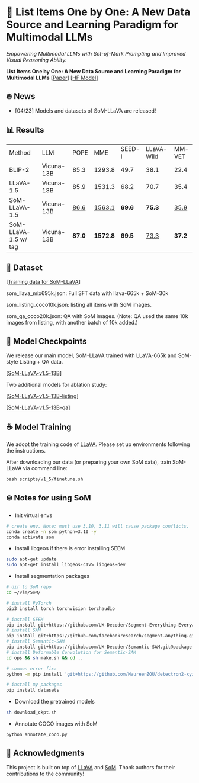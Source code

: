 # :pencil: List Items One by One: A New Data Source and Learning Paradigm for Multimodal LLMs
*Empowering Multimodal LLMs with Set-of-Mark Prompting and Improved Visual Reasoning Ability.*


**List Items One by One: A New Data Source and Learning Paradigm for Multimodal LLMs** [[Paper](https://arxiv.org/abs/xxx)] [[HF Model](https://huggingface.co/zzxslp/som-llava-v1.5-13b)] <br>

## :fire: News

* [04/23] Models and datasets of SoM-LLaVA are released!

## :bar_chart: Results
<table>
    <tr>
        <td>Method</td>
        <td>LLM</td>
        <td>POPE</td>
        <td>MME</td>
        <td>SEED-I</td>
        <td>LLaVA-Wild</td>
        <td>MM-VET</td>
    </tr>
    <tr>
        <td>BLIP-2</td>
        <td>Vicuna-13B</td>
        <td>85.3</td>
        <td>1293.8</td>
        <td>49.7</td>
        <td>38.1</td>
        <td>22.4</td>
    </tr>
    <tr>
        <td>LLaVA-1.5</td>
        <td>Vicuna-13B</td>
        <td>85.9</td>
        <td>1531.3</td>
        <td>68.2</td>
        <td>70.7</td>
        <td>35.4</td>
    </tr>
    <tr>
        <td>SoM-LLaVA-1.5</td>
        <td>Vicuna-13B</td>
        <td><u>86.6</u></td>
        <td><u>1563.1</u></td>
        <td><b>69.6</b></td>
        <td><b>75.3</b></td>
        <td><u>35.9</u></td>
    </tr>
    <tr>
        <td>SoM-LLaVA-1.5 w/ tag</td>
        <td>Vicuna-13B</td>
        <td><b>87.0</b></td>
        <td><b>1572.8</b></td>
        <td><b>69.5</b></td>
        <td><u>73.3</u></td>
        <td><b>37.2</b></td>
    </tr>
</table>


## :seedling: Dataset 

[[Training data for SoM-LLaVA](https://huggingface.co/datasets/zzxslp/SoM-LLaVA)]

som_llava_mix695k.json: Full SFT data with llava-665k + SoM-30k

som_listing_coco10k.json: listing all items with SoM images.

som_qa_coco20k.json: QA with SoM images. (Note: QA used the same 10k images from listing, with another batch of 10k added.)


## :cake: Model Checkpoints
We release our main model, SoM-LLaVA trained with LLaVA-665k and SoM-style Listing + QA data.

[[SoM-LLaVA-v1.5-13B](https://huggingface.co/zzxslp/som-llava-v1.5-13b)]

Two additional models for ablation study:

[[SoM-LLaVA-v1.5-13B-listing](https://huggingface.co/zzxslp/som-llava-v1.5-13b-listing)]

[[SoM-LLaVA-v1.5-13B-qa](https://huggingface.co/zzxslp/som-llava-v1.5-13b-qa)]

## :coffee: Model Training
We adopt the training code of [LLaVA](https://github.com/haotian-liu/LLaVA). Please set up environments following the instructions.

After downloading our data (or preparing your own SoM data), train SoM-LLaVA via command line: 

`bash scripts/v1_5/finetune.sh`

## :snowflake: Notes for using SoM

* Init virtual envs

```bash
# create env. Note: must use 3.10, 3.11 will cause package conflicts.
conda create -n som python=3.10 -y
conda activate som

```

* Install libgeos if there is error installing SEEM

```bash
sudo apt-get update
sudo apt-get install libgeos-c1v5 libgeos-dev

```


* Install segmentation packages

```bash
# dir to SoM repo
cd ~/vlm/SoM/

# install PyTorch
pip3 install torch torchvision torchaudio

# install SEEM
pip install git+https://github.com/UX-Decoder/Segment-Everything-Everywhere-All-At-Once.git@package
# install SAM
pip install git+https://github.com/facebookresearch/segment-anything.git
# install Semantic-SAM
pip install git+https://github.com/UX-Decoder/Semantic-SAM.git@package
# install Deformable Convolution for Semantic-SAM
cd ops && sh make.sh && cd ..

# common error fix:
python -m pip install 'git+https://github.com/MaureenZOU/detectron2-xyz.git'

# install my packages
pip install datasets
```

* Download the pretrained models

```bash
sh download_ckpt.sh
```

* Annotate COCO images with SoM

```bash
python annotate_coco.py
```

## :beers: Acknowledgments
This project is built on top of [LLaVA](https://github.com/haotian-liu/LLaVA) and [SoM](https://github.com/microsoft/SoM). Thank authors for their contributions to the community!


<!-- ## Citation

If you find our data or model useful for your research and applications, please cite our paper:

```
``` -->
